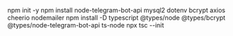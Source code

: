 npm init -y
npm install node-telegram-bot-api mysql2 dotenv bcrypt axios cheerio nodemailer
npm install -D typescript @types/node @types/bcrypt @types/node-telegram-bot-api ts-node
npx tsc --init
